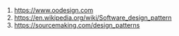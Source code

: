 1. https://www.oodesign.com
2. https://en.wikipedia.org/wiki/Software_design_pattern
3. https://sourcemaking.com/design_patterns

